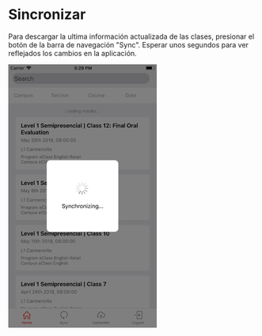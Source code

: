 # Sincronizar

Para descargar la ultima información actualizada de las clases, presionar el botón de la barra de navegación "Sync". Esperar unos segundos para ver reflejados los cambios en la aplicación.

<img src="img/screens/sync-00.png" class="border" width="300"/>